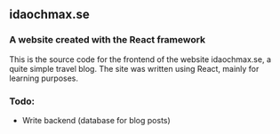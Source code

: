 
## idaochmax.se

### A website created with the React framework

This is the source code for the frontend of the  website idaochmax.se, a quite simple travel blog.
The site was written using React, mainly for learning purposes.

### Todo:

- Write backend (database for blog posts)
